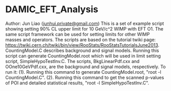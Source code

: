 # DAMIC_EFT_Analysis
Author: Jun Liao (junhui.private@gmail.com)
This is a set of example script showing setting 90% CL upper limit for 10 GeV/c^2 WIMP with EFT O1.
The same script framework can be used for setting limits for other WIMP masses and operators.
The scripts are based on the tutorial twiki page: https://twiki.cern.ch/twiki/bin/view/RooStats/RooStatsTutorialsJune2013.
CountingModel.C describes background and signal models. Running this script can generate CountingModel.root which will be used in limit setting script, SimpleHypoTestInv.C. The scripts, BkgLinearPdf.cxx and OOne10GeVPdf.cxx, are the background and signal models, respectively.
To run it:
(1). Running this command to generate CountingModel.root, "root -l CountingModel.C".
(2). Running this command to get the scanned p-values of POI and detailed statistical results, "root -l SimpleHypoTestInv.C".

